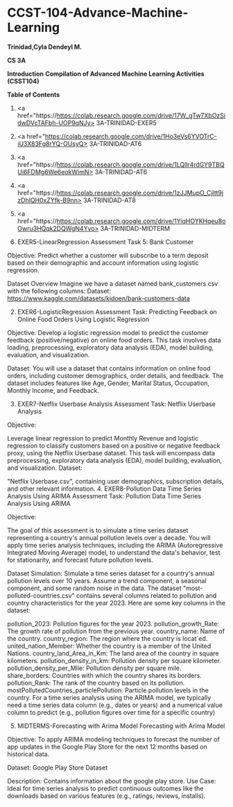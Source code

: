 # CCST-104-Advance-Machine-Learning

**Trinidad,Cyla Dendeyl M.**

**CS 3A**

**Introduction**
**Compilation of Advanced Machine Learning Activities (CSST104)**

**Table of Contents**
1. <a href="https://https://colab.research.google.com/drive/17W_gTw7XbOzSidwDVcTAFbh-UOP9qNJy> 3A-TRINIDAD-EXER5<a/>
2. <a href="https://colab.research.google.com/drive/1Ho3eVs6YVOTrC-iU3X83Fg8rYQ-OUsyQ> 3A-TRINIDAD-AT6<a/>
3. <a href="https://https://colab.research.google.com/drive/1LQllr4rdGY9TBQUi6FDMg6We6eokWimN> 3A-TRINIDAD-AT6<a/>
4. <a href="https://https://colab.research.google.com/drive/1zJJMupO_Cjltt9jzDhlQH0xZYfk-B9nn> 3A-TRINIDAD-AT8<a/>
5. <a href="https://https://colab.research.google.com/drive/1YiqHOYKHqeu8oOwru3HQqk2DQWgN4Yvo> 3A-TRINIDAD-MIDTERM<a/>
   
1. EXER5-LinearRegression
Assessment Task 5: Bank Customer

Objective: Predict whether a customer will subscribe to a term deposit based on their demographic and account information using logistic regression.

Dataset Overview Imagine we have a dataset named bank_customers.csv with the following columns: Dataset: https://www.kaggle.com/datasets/kidoen/bank-customers-data

2. EXER6-LogisticRegression
Assessment Task: Predicting Feedback on Online Food Orders Using Logistic Regression

Objective: Develop a logistic regression model to predict the customer feedback (positive/negative) on online food orders. This task involves data loading, preprocessing, exploratory data analysis (EDA), model building, evaluation, and visualization.

Dataset: You will use a dataset that contains information on online food orders, including customer demographics, order details, and feedback. The dataset includes features like Age, Gender, Marital Status, Occupation, Monthly Income, and Feedback.

3. EXER7-Netflix Userbase Analysis
Assessment Task: Netflix Userbase Analysis

Objective:

Leverage linear regression to predict Monthly Revenue and logistic regression to classify customers based on a positive or negative feedback proxy, using the Netflix Userbase dataset. This task will encompass data preprocessing, exploratory data analysis (EDA), model building, evaluation, and visualization.
Dataset:

"Netflix Userbase.csv", containing user demographics, subscription details, and other relevant information.
4. EXER8-Pollution Data Time Series Analysis Using ARIMA
Assessment Task: Pollution Data Time Series Analysis Using ARIMA

Objective:

The goal of this assessment is to simulate a time series dataset representing a country's annual pollution levels over a decade. You will apply time series analysis techniques, including the ARIMA (Autoregressive Integrated Moving Average) model, to understand the data's behavior, test for stationarity, and forecast future pollution levels.

Dataset Simulation: Simulate a time series dataset for a country's annual pollution levels over 10 years. Assume a trend component, a seasonal component, and some random noise in the data. The dataset "most-polluted-countries.csv" contains several columns related to pollution and country characteristics for the year 2023. Here are some key columns in the dataset:

pollution_2023: Pollution figures for the year 2023.
pollution_growth_Rate: The growth rate of pollution from the previous year.
country_name: Name of the country.
country_region: The region where the country is locat`ed.
united_nation_Member: Whether the country is a member of the United Nations.
country_land_Area_in_Km: The land area of the country in square kilometers.
pollution_density_in_km: Pollution density per square kilometer.
pollution_density_per_Mile: Pollution density per square mile.
share_borders: Countries with which the country shares its borders.
pollution_Rank: The rank of the country based on its pollution.
mostPollutedCountries_particlePollution: Particle pollution levels in the country.
For a time series analysis using the ARIMA model, we typically need a time series data column (e.g., dates or years) and a numerical value column to predict (e.g., pollution figures over time for a specific country)

5. MIDTERMS-Forecasting with Arima Model
Forecasting with Arima Model

Objective: To apply ARIMA modeling techniques to forecast the number of app updates in the Google Play Store for the next 12 months based on historical data.

Dataset: Google Play Store Dataset

Description: Contains information about the google play store.
Use Case: Ideal for time series analysis to predict continuous outcomes like the downloads based on various features (e.g., ratings, reviews, installs).
